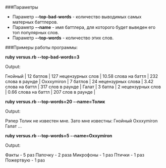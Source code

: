 ###Параметры

- Параметр **--top-bad-words** - количество выводимых самых матерных баттлеров.
- Параметр **--name** - имя баттлера, для которого будет выведен его топ популярных слов.
- Параметр **--top-words** - количество этих слов.

###Примеры работы программы:

**ruby versus.rb --top-bad-words=3**

Output:

Гнойный    | 12 батлов | 127 нецензурных слов | 10.58 слова на баттл | 232 слова в раунде |
Oxxxymiron | 7 батлов  | 24 нецензурных слова | 3.42 слова на баттл  | 317 слов в раунде  |
Галат      | 3 батла   | 2 нецензурных слов   | 0.66 слова на баттл  | 207 слов в раунде  |

**ruby versus.rb --top-words=20 --name=Толик**

Output:

Рэпер Толик не известен мне. Зато мне известны:
Гнойный
Oxxxymiron
Галат
...

**ruby versus.rb --top-words=5 --name=Oxxymiron**

Output:

Факты - 5 раз
Папочку - 2 раза
Микрофоны - 1 раз
Птички - 1 раз
Пожертвую - 1 раз
